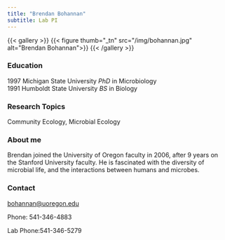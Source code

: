```yaml
---
title: "Brendan Bohannan"
subtitle: Lab PI 
---
```



{{< gallery >}}
  {{< figure thumb="_tn" src="/img/bohannan.jpg" alt="Brendan Bohannan">}}
{{< /gallery >}} 

<!--more-->
### Education
1997 Michigan State University _PhD_ in Microbiology  
1991 Humboldt State University _BS_ in Biology

### Research Topics
Community Ecology, Microbial Ecology

### About me
Brendan joined the University of Oregon faculty in 2006, after 9 years on the Stanford University faculty. He is fascinated with the diversity of microbial life, and the interactions between humans and microbes.

### Contact
bohannan@uoregon.edu

Phone: 541-346-4883

Lab Phone:541-346-5279